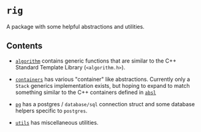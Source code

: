 # `rig`

A package with some helpful abstractions and utilities.

## Contents

* [`algorithm`](https://github.com/bradleybonitatibus/rig/tree/main/algorithm) contains generic functions that are similar to the C++ 
Standard Template Library (`<algorithm.h>`).

* [`containers`](https://github.com/bradleybonitatibus/rig/tree/main/containers) has various "container" like abstractions.
Currently only a `Stack` generics implementation exists, but hoping to expand
to match something similar to the C++ containers defined in [`absl`](https://github.com/abseil/abseil-cpp/tree/master/absl/container)

* [`pg`](https://github.com/bradleybonitatibus/rig/tree/main/pg) has a postgres / `database/sql` connection struct
and some database helpers specific to `postgres`.

* [`utils`](https://github.com/bradleybonitatibus/rig/tree/main/utils) has miscellaneous utilities.
